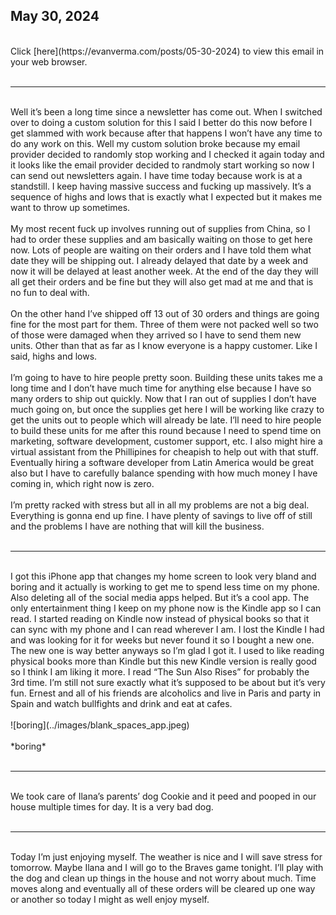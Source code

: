 ## May 30, 2024
<br>
Click [here](https://evanverma.com/posts/05-30-2024) to view this email in your web browser.
<br><br>

----

<br>
Well it’s been a long time since a newsletter has come out. When I switched over to doing a custom solution for this I said I better do this now before I get slammed with work because after that happens I won’t have any time to do any work on this. Well my custom solution broke because my email provider decided to randomly stop working and I checked it again today and it looks like the email provider decided to randmoly start working so now I can send out newsletters again. I have time today because work is at a standstill. I keep having massive success and fucking up massively. It’s a sequence of highs and lows that is exactly what I expected but it makes me want to throw up sometimes.
<br><br>
My most recent fuck up involves running out of supplies from China, so I had to order these supplies and am basically waiting on those to get here now. Lots of people are waiting on their orders and I have told them what date they will be shipping out. I already delayed that date by a week and now it will be delayed at least another week. At the end of the day they will all get their orders and be fine but they will also get mad at me and that is no fun to deal with.
<br><br>
On the other hand I’ve shipped off 13 out of 30 orders and things are going fine for the most part for them. Three of them were not packed well so two of those were damaged when they arrived so I have to send them new units. Other than that as far as I know everyone is a happy customer. Like I said, highs and lows.
<br><br>
I’m going to have to hire people pretty soon. Building these units takes me a long time and I don’t have much time for anything else because I have so many orders to ship out quickly. Now that I ran out of supplies I don’t have much going on, but once the supplies get here I will be working like crazy to get the units out to people which will already be late. I’ll need to hire people to build these units for me after this round because I need to spend time on marketing, software development, customer support, etc. I also might hire a virtual assistant from the Phillipines for cheapish to help out with that stuff. Eventually hiring a software developer from Latin America would be great also but I have to carefully balance spending with how much money I have coming in, which right now is zero.
<br><br>
I’m pretty racked with stress but all in all my problems are not a big deal. Everything is gonna end up fine. I have plenty of savings to live off of still and the problems I have are nothing that will kill the business.
<br><br>

---- 

<br>
I got this iPhone app that changes my home screen to look very bland and boring and it actually is working to get me to spend less time on my phone. Also deleting all of the social media apps helped. But it’s a cool app. The only entertainment thing I keep on my phone now is the Kindle app so I can read. I started reading on Kindle now instead of physical books so that it can sync with my phone and I can read wherever I am. I lost the Kindle I had and was looking for it for weeks but never found it so I bought a new one. The new one is way better anyways so I’m glad I got it. I used to like reading physical books more than Kindle but this new Kindle version is really good so I think I am liking it more. I read “The Sun Also Rises” for probably the 3rd time. I’m still not sure exactly what it’s supposed to be about but it’s very fun. Ernest and all of his friends are alcoholics and live in Paris and party in Spain and watch bullfights and drink and eat at cafes.
<br><br>
![boring](../images/blank_spaces_app.jpeg)
<br><br>
*boring*
<br><br>

---- 

<br>
We took care of Ilana’s parents’ dog Cookie and it peed and pooped in our house multiple times for day. It is a very bad dog.
<br><br>

---- 

<br>
Today I’m just enjoying myself. The weather is nice and I will save stress for tomorrow. Maybe Ilana and I will go to the Braves game tonight. I’ll play with the dog and clean up things in the house and not worry about much. Time moves along and eventually all of these orders will be cleared up one way or another so today I might as well enjoy myself.